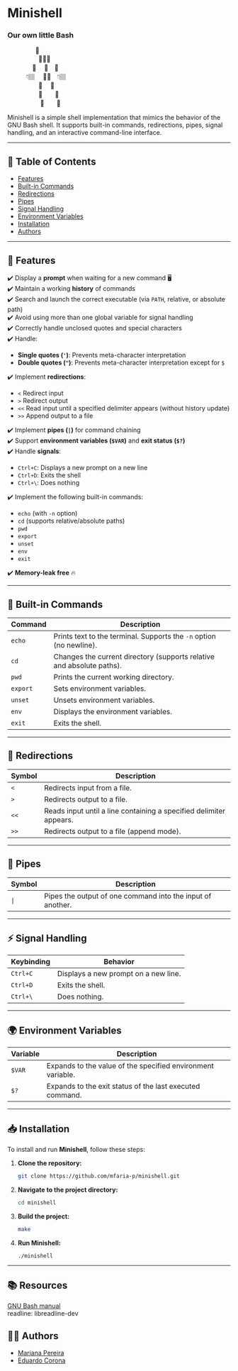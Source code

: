 # Minishell
### Our own little Bash

⠀ ⠀⠀ ⠀⠀              🤠<br/>
　　　　　💯💯💯<br/>
　　　　💯 　💯　💯<br/>
　　　👇🏽　  💯💯　👇🏽<br/>
　　　　　💯　  💯<br/>
　　　　　💯　　💯<br/>
　　　　　 👢　　👢 <br/>

Minishell is a simple shell implementation that mimics the behavior of the GNU Bash shell. It supports built-in commands, redirections, pipes, signal handling, and an interactive command-line interface.

---

## 📖 Table of Contents

- [Features](#features)
- [Built-in Commands](#built-in-commands)
- [Redirections](#🔄-redirections)
- [Pipes](#pipes)
- [Signal Handling](#signal-handling)
- [Environment Variables](#environment-variables)
- [Installation](#installation)
- [Authors](#authors)

---

## 🚀 Features

✔️ Display a **prompt** when waiting for a new command 🖥️\
✔️ Maintain a working **history** of commands\
✔️ Search and launch the correct executable (via `PATH`, relative, or absolute path)\
✔️ Avoid using more than one global variable for signal handling\
✔️ Correctly handle unclosed quotes and special characters\
✔️ Handle:

- **Single quotes (`'`)**: Prevents meta-character interpretation
- **Double quotes (`"`)**: Prevents meta-character interpretation except for `$`

✔️ Implement **redirections**:
- `<` Redirect input
- `>` Redirect output
- `<<` Read input until a specified delimiter appears (without history update)
- `>>` Append output to a file

✔️ Implement **pipes (`|`)** for command chaining\
✔️ Support **environment variables (`$VAR`)** and **exit status (`$?`)**\
✔️ Handle **signals**:
- `Ctrl+C`: Displays a new prompt on a new line
- `Ctrl+D`: Exits the shell
- `Ctrl+\`: Does nothing

✔️ Implement the following built-in commands:
- `echo` (with `-n` option)
- `cd` (supports relative/absolute paths)
- `pwd`
- `export`
- `unset`
- `env`
- `exit`

✔️ **Memory-leak free** 🔥


---

## 🔧 Built-in Commands

| Command   | Description |
|-----------|-------------|
| `echo`    | Prints text to the terminal. Supports the `-n` option (no newline). |
| `cd`      | Changes the current directory (supports relative and absolute paths). |
| `pwd`     | Prints the current working directory. |
| `export`  | Sets environment variables. |
| `unset`   | Unsets environment variables. |
| `env`     | Displays the environment variables. |
| `exit`    | Exits the shell. |

---

## 🔄 Redirections

| Symbol | Description |
|--------|-------------|
| `<`    | Redirects input from a file. |
| `>`    | Redirects output to a file. |
| `<<`   | Reads input until a line containing a specified delimiter appears. |
| `>>`   | Redirects output to a file (append mode). |

---

## 🔗 Pipes 

| Symbol | Description |  
|--------|-------------|  
|`\|`    | Pipes the output of one command into the input of another. |  


---

## ⚡ Signal Handling

| Keybinding | Behavior |
|------------|------------|
| `Ctrl+C`   | Displays a new prompt on a new line. |
| `Ctrl+D`   | Exits the shell. |
| `Ctrl+\`  | Does nothing. |

---

## 🌍 Environment Variables

| Variable | Description |
|----------|-------------|
| `$VAR`   | Expands to the value of the specified environment variable. |
| `$?`     | Expands to the exit status of the last executed command. |

---

## 📥 Installation

To install and run **Minishell**, follow these steps:

1. **Clone the repository:**
   ```sh
   git clone https://github.com/mfaria-p/minishell.git
   ```

2. **Navigate to the project directory:**
   ```sh
   cd minishell
   ```

3. **Build the project:**
   ```sh
   make
   ```

4. **Run Minishell:**
   ```sh
   ./minishell
   ```

---

## 📚 Resources
[GNU Bash manual](https://www.gnu.org/savannah-checkouts/gnu/bash/manual/) <br/>
readline: libreadline-dev 

## 👨‍💻 Authors

- [Mariana Pereira](https://github.com/mfaria-p)
- [Eduardo Corona](https://github.com/Corona040)
